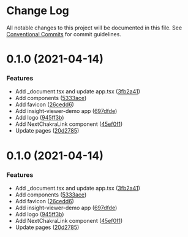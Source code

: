 # Change Log

All notable changes to this project will be documented in this file.
See [Conventional Commits](https://conventionalcommits.org) for commit guidelines.

# 0.1.0 (2021-04-14)


### Features

* Add _document.tsx and update app.tsx ([3fb2a41](https://github.com-work/lunit-io/frontend-components/commit/3fb2a417fc25fe05461892cd348de438b0bef0c3))
* Add components ([5333ace](https://github.com-work/lunit-io/frontend-components/commit/5333ace2d1013ffddb6249f74f7c74625dd2a9c5))
* Add favicon ([26cedd6](https://github.com-work/lunit-io/frontend-components/commit/26cedd6cc9285b177c72d8a2e01b6d79ef180e27))
* Add insight-viewer-demo app ([697dfde](https://github.com-work/lunit-io/frontend-components/commit/697dfdefd33cf8afa0e523428fbd80aa19eacb7c))
* Add logo ([945ff3b](https://github.com-work/lunit-io/frontend-components/commit/945ff3b25075ed277359417425ff8f51c580236d))
* Add NextChakraLink component ([45ef0f1](https://github.com-work/lunit-io/frontend-components/commit/45ef0f13570bd69a979bbe159c82d9c91e64b049))
* Update pages ([20d2785](https://github.com-work/lunit-io/frontend-components/commit/20d278501afbf080e3caf77837086329addfb4b8))





# 0.1.0 (2021-04-14)


### Features

* Add _document.tsx and update app.tsx ([3fb2a41](https://github.com-work/lunit-io/frontend-components/commit/3fb2a417fc25fe05461892cd348de438b0bef0c3))
* Add components ([5333ace](https://github.com-work/lunit-io/frontend-components/commit/5333ace2d1013ffddb6249f74f7c74625dd2a9c5))
* Add favicon ([26cedd6](https://github.com-work/lunit-io/frontend-components/commit/26cedd6cc9285b177c72d8a2e01b6d79ef180e27))
* Add insight-viewer-demo app ([697dfde](https://github.com-work/lunit-io/frontend-components/commit/697dfdefd33cf8afa0e523428fbd80aa19eacb7c))
* Add logo ([945ff3b](https://github.com-work/lunit-io/frontend-components/commit/945ff3b25075ed277359417425ff8f51c580236d))
* Add NextChakraLink component ([45ef0f1](https://github.com-work/lunit-io/frontend-components/commit/45ef0f13570bd69a979bbe159c82d9c91e64b049))
* Update pages ([20d2785](https://github.com-work/lunit-io/frontend-components/commit/20d278501afbf080e3caf77837086329addfb4b8))

